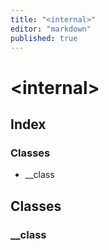 ```yaml
---
title: "<internal>"
editor: "markdown"
published: true
---
```


# \<internal\>

## Index

### Classes

- __class

## Classes

### \_\_class
